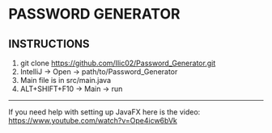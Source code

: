 # PASSWORD GENERATOR

## INSTRUCTIONS

1. git clone https://github.com/Ilic02/Password_Generator.git
2. IntelliJ -> Open -> path/to/Password_Generator
3. Main file is in src/main.java
4. ALT+SHIFT+F10 -> Main -> run

--------------------------------------------

If you need help with setting up JavaFX here is the video:
https://www.youtube.com/watch?v=Ope4icw6bVk